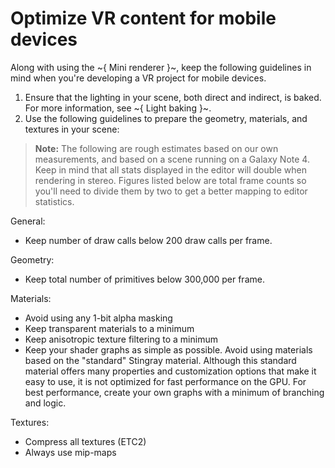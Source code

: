 # Optimize VR content for mobile devices

Along with using the ~{ Mini renderer }~, keep the following guidelines in mind when you're developing a VR project for mobile devices.

1. Ensure that the lighting in your scene, both direct and indirect, is baked. For more information, see ~{ Light baking }~.
2. Use the following guidelines to prepare the geometry, materials, and textures in your scene:

  > **Note:** The following are rough estimates based on our own measurements, and based on a scene running on a Galaxy Note 4. Keep in mind that all stats displayed in the editor will double when rendering in stereo. Figures listed below are total frame counts so you'll need to divide them by two to get a better mapping to editor statistics.

  General:

  - Keep number of draw calls below 200 draw calls per frame.

  Geometry:

  - Keep total number of primitives below 300,000 per frame.

  Materials:

  - Avoid using any 1-bit alpha masking
  - Keep transparent materials to a minimum
  - Keep anisotropic texture filtering to a minimum
  - Keep your shader graphs as simple as possible. Avoid using materials based on the "standard" Stingray material. Although this standard material offers many properties and customization options that make it easy to use, it is not optimized for fast performance on the GPU. For best performance, create your own graphs with a minimum of branching and logic.

  Textures:

  - Compress all textures (ETC2)
  - Always use mip-maps
